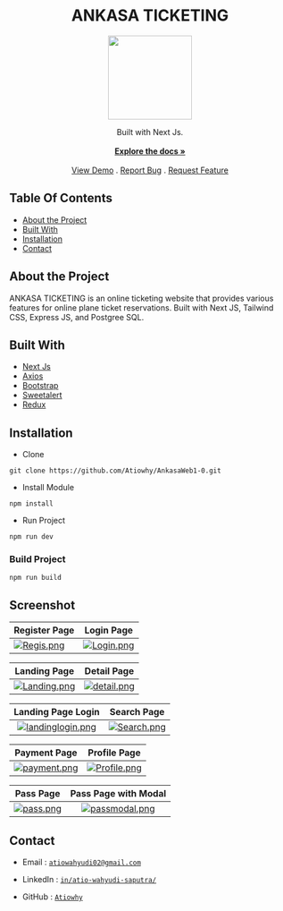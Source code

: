 <h1 align="center">ANKASA TICKETING</h1>

<p align="center">
  <img height="150" src="https://i.ibb.co/WFZVxPb/arkasa-logo.png"  />
</p>
<p align="center">
  Built with Next Js.
<br/>
    <br/>
    <a href="https://github.com/Atiowhy/AnkasaWeb1-0"><strong>Explore the docs »</strong></a>
    <br/>
    <br/>
    <a href="https://github.com/Atiowhy/AnkasaWeb1-0">View Demo</a>
    .
    <a href="https://github.com/Atiowhy/AnkasaWeb1-0/issues">Report Bug</a>
    .
    <a href="https://github.com/Atiowhy/AnkasaWeb1-0/issues">Request Feature</a>
</p>

## Table Of Contents

- [About the Project](#about-the-project)
- [Built With](#built-with)
- [Installation](#installation)
- [Contact](#contact)

## About the Project

ANKASA TICKETING is an online ticketing website that provides various features for online plane ticket reservations. Built with Next JS, Tailwind CSS, Express JS, and Postgree SQL.

## Built With

- [Next Js](https://nextjs.org/)
- [Axios](https://www.npmjs.com/package/axios)
- [Bootstrap](https://getbootstrap.com/)
- [Sweetalert](https://www.npmjs.com/package/sweetalert)
- [Redux](https://www.npmjs.com/package/redux)

## Installation

- Clone

```
git clone https://github.com/Atiowhy/AnkasaWeb1-0.git
```

- Install Module

```
npm install
```

- Run Project

```
npm run dev
```

### Build Project

```
npm run build
```

## Screenshot

| Register Page                                                                                                                                                                        | Login Page                                                                                                                                                                     |
| ------------------------------------------------------------------------------------------------------------------------------------------------------------------------------------ | ------------------------------------------------------------------------------------------------------------------------------------------------------------------------------ |
| [![Regis.png](https://res.cloudinary.com/dvk5zscth/image/upload/v1700809502/register_rqeebh.png)](https://res.cloudinary.com/dvk5zscth/image/upload/v1700809502/register_rqeebh.png) | [![Login.png](https://res.cloudinary.com/dvk5zscth/image/upload/v1700809501/login_ttctcj.png)](https://res.cloudinary.com/dvk5zscth/image/upload/v1700809501/login_ttctcj.png) |

|                                                                                                          Landing Page                                                                                                          |                                                                                    Detail Page                                                                                    |
| :----------------------------------------------------------------------------------------------------------------------------------------------------------------------------------------------------------------------------: | :-------------------------------------------------------------------------------------------------------------------------------------------------------------------------------: |
| [![Landing.png](https://res.cloudinary.com/dcpi3m2up/image/upload/v1695721142/samples/Ankasa/w-landingpage_ahmzhc.png)](https://res.cloudinary.com/dcpi3m2up/image/upload/v1695721142/samples/Ankasa/w-landingpage_ahmzhc.png) | [![detail.png](https://res.cloudinary.com/dvk5zscth/image/upload/v1700809502/detail_gba869.png)](https://res.cloudinary.com/dvk5zscth/image/upload/v1700809502/detail_gba869.png) |

|                                                                                                              Landing Page Login                                                                                                               |                                                                                                     Search Page                                                                                                     |
| :-------------------------------------------------------------------------------------------------------------------------------------------------------------------------------------------------------------------------------------------: | :-----------------------------------------------------------------------------------------------------------------------------------------------------------------------------------------------------------------: |
| [![landinglogin.png](https://res.cloudinary.com/dcpi3m2up/image/upload/v1695721135/samples/Ankasa/W-landingpagelogin_f8cj22.png)](https://res.cloudinary.com/dcpi3m2up/image/upload/v1695721135/samples/Ankasa/W-landingpagelogin_f8cj22.png) | [![Search.png](https://res.cloudinary.com/dcpi3m2up/image/upload/v1695721141/samples/Ankasa/w-search_hybudu.png)](https://res.cloudinary.com/dcpi3m2up/image/upload/v1695721141/samples/Ankasa/w-search_hybudu.png) |

|                                                                                                      Payment Page                                                                                                      |                                                                                                             Profile Page                                                                                                             |
| :--------------------------------------------------------------------------------------------------------------------------------------------------------------------------------------------------------------------: | :----------------------------------------------------------------------------------------------------------------------------------------------------------------------------------------------------------------------------------: |
| [![payment.png](https://res.cloudinary.com/dcpi3m2up/image/upload/v1695721128/samples/Ankasa/w-payment_fabcin.png)](https://res.cloudinary.com/dcpi3m2up/image/upload/v1695721128/samples/Ankasa/w-payment_fabcin.png) | [![Profile.png](https://res.cloudinary.com/dcpi3m2up/image/upload/v1695721129/samples/Ankasa/w-profilebooking_oqxkdo.png)](https://res.cloudinary.com/dcpi3m2up/image/upload/v1695721129/samples/Ankasa/w-profilebooking_oqxkdo.png) |

|                                                                                                   Pass Page                                                                                                   |                                                                                                   Pass Page with Modal                                                                                                   |
| :-----------------------------------------------------------------------------------------------------------------------------------------------------------------------------------------------------------: | :----------------------------------------------------------------------------------------------------------------------------------------------------------------------------------------------------------------------: |
| [![pass.png](https://res.cloudinary.com/dcpi3m2up/image/upload/v1695721131/samples/Ankasa/w-pass_nklfo1.png)](https://res.cloudinary.com/dcpi3m2up/image/upload/v1695721131/samples/Ankasa/w-pass_nklfo1.png) | [![passmodal.png](https://res.cloudinary.com/dcpi3m2up/image/upload/v1695721125/samples/Ankasa/w-booking_ux0xir.png)](https://res.cloudinary.com/dcpi3m2up/image/upload/v1695721125/samples/Ankasa/w-booking_ux0xir.png) |

## Contact

- Email : [`atiowahyudi02@gmail.com`](mailto:atiowahyudi02@gmail.com)

- LinkedIn : [`in/atio-wahyudi-saputra/`](https://www.linkedin.com/in/atio-wahyudi-saputra/)

- GitHub : [`Atiowhy`](https://github.com/Atiowhy)
